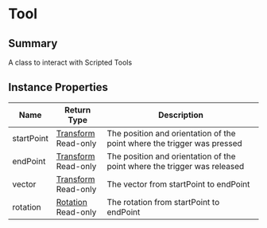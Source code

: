 
# Tool

## Summary
A class to interact with Scripted Tools


## Instance Properties

<table data-full-width="false">
<thead><tr><th>Name</th><th>Return Type</th><th>Description</th></tr></thead>
<tbody>
<tr><td>startPoint</td><td><a href="transform.md">Transform</a><br>Read-only</td><td>The position and orientation of the point where the trigger was pressed</td></tr>
<tr><td>endPoint</td><td><a href="transform.md">Transform</a><br>Read-only</td><td>The position and orientation of the point where the trigger was released</td></tr>
<tr><td>vector</td><td><a href="transform.md">Transform</a><br>Read-only</td><td>The vector from startPoint to endPoint</td></tr>
<tr><td>rotation</td><td><a href="rotation.md">Rotation</a><br>Read-only</td><td>The rotation from startPoint to endPoint</td></tr>
</tbody></table>




